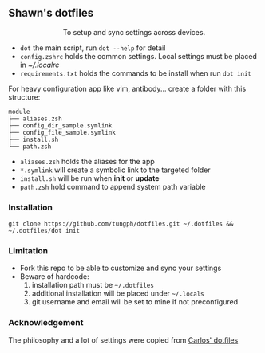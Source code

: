 ## Shawn's dotfiles
<div align="center">
To setup and sync settings across devices.
</div>

 - `dot` the main script, run `dot --help` for detail
 - `config.zshrc` holds the common settings. Local settings must be placed in *~/.localrc*
 - `requirements.txt` holds the commands to be install when run `dot init`

For heavy configuration app like vim, antibody... create a folder with this structure:
```text
module
├── aliases.zsh
├── config_dir_sample.symlink
├── config_file_sample.symlink
├── install.sh
└── path.zsh
```
- `aliases.zsh` holds the aliases for the app
- `*.symlink` will create a symbolic link to the targeted folder
- `install.sh` will be run when **init** or **update**
- `path.zsh` hold command to append system path variable


### Installation
```shell script
git clone https://github.com/tungph/dotfiles.git ~/.dotfiles && ~/.dotfiles/dot init
```

### Limitation
- Fork this repo to be able to customize and sync your settings
- Beware of hardcode:
  1. installation path must be `~/.dotfiles`
  1. additional installation will be placed under `~/.locals`
  1. git username and email will be set to mine if not preconfigured


### Acknowledgement
The philosophy and a lot of settings were copied from [Carlos' dotfiles](https://github.com/caarlos0/dotfiles)

